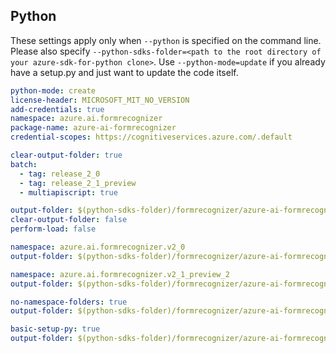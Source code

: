 ## Python

These settings apply only when `--python` is specified on the command line.
Please also specify `--python-sdks-folder=<path to the root directory of your azure-sdk-for-python clone>`.
Use `--python-mode=update` if you already have a setup.py and just want to update the code itself.

``` yaml
python-mode: create
license-header: MICROSOFT_MIT_NO_VERSION
add-credentials: true
namespace: azure.ai.formrecognizer
package-name: azure-ai-formrecognizer
credential-scopes: https://cognitiveservices.azure.com/.default
```

```yaml $(multiapi)
clear-output-folder: true
batch:
  - tag: release_2_0
  - tag: release_2_1_preview
  - multiapiscript: true
```

``` yaml $(multiapiscript)
output-folder: $(python-sdks-folder)/formrecognizer/azure-ai-formrecognizer/azure/ai/formrecognizer/
clear-output-folder: false
perform-load: false
```

``` yaml $(tag) == 'release_2_0'
namespace: azure.ai.formrecognizer.v2_0
output-folder: $(python-sdks-folder)/formrecognizer/azure-ai-formrecognizer/azure/ai/formrecognizer/v2_0
```

``` yaml $(tag) == 'release_2_1_preview'
namespace: azure.ai.formrecognizer.v2_1_preview_2
output-folder: $(python-sdks-folder)/formrecognizer/azure-ai-formrecognizer/azure/ai/formrecognizer/v2_1_preview_2
```


``` yaml $(python) && $(python-mode) == 'update'
no-namespace-folders: true
output-folder: $(python-sdks-folder)/formrecognizer/azure-ai-formrecognizer/azure/ai/formrecognizer
```

``` yaml $(python) && $(python-mode) == 'create'
basic-setup-py: true
output-folder: $(python-sdks-folder)/formrecognizer/azure-ai-formrecognizer
```